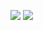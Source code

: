 ![](https://github-readme-stats.vercel.app/api/top-langs/?username=ducmin13&theme=radical&hide_border=false&include_all_commits=false&count_private=false&layout=compact)
![](https://github-readme-stats.vercel.app/api?username=ducmin13&theme=radical&hide_border=false&include_all_commits=false&count_private=false)
